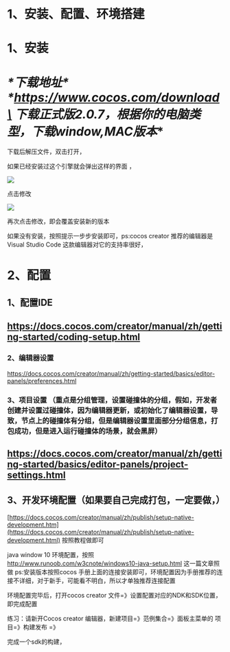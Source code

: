 # 1、安装、配置、环境搭建



# **1、安装**





# ***\*下载地址\**   \**https://www.cocos.com/download\**   下载正式版2.0.7，根据你的电脑类型，下载window,MAC版本**

下载后解压文件，双击打开，

如果已经安装过这个引擎就会弹出这样的界面 ，

![](D:\book1\image\Image1.png)

点击修改

![](D:\book1\image\install-2.png)

再次点击修改，即会覆盖安装新的版本

如果没有安装，按照提示一步步安装即可，ps:cocos creator 推荐的编辑器是Visual Studio Code  这款编辑器对它的支持率很好，

# **2、配置**

## **1、配置IDE**

## **https://docs.cocos.com/creator/manual/zh/getting-started/coding-setup.html**

### **2、编辑器设置**

<https://docs.cocos.com/creator/manual/zh/getting-started/basics/editor-panels/preferences.html>

### **3、项目设置   （重点是分组管理，设置碰撞体的分组，假如，开发者创建并设置过碰撞体，因为编辑器更新，或初始化了编辑器设置，导致，节点上的碰撞体有分组，但是编辑器设置里面部分分组信息，打包成功，但是进入运行碰撞体的场景，就会黑屏）**

## **https://docs.cocos.com/creator/manual/zh/getting-started/basics/editor-panels/project-settings.html**

## **3、开发环境配置（如果要自己完成打包，一定要做，）**

[https://docs.cocos.com/creator/manual/zh/publish/setup-native-development.htm](https://docs.cocos.com/creator/manual/zh/publish/setup-native-development.html)    按照教程做即可

java window 10 环境配置，按照<http://www.runoob.com/w3cnote/windows10-java-setup.html>   这一篇文章照做    ps:安装版本按照cocos 手册上面的连接安装即可，环境配置因为手册推荐的连接不详细，对于新手，可能看不明白，所以才单独推荐连接配置

环境配置完毕后，打开cocos creator    文件=》设置配置对应的NDK和SDK位置，即完成配置

练习：请新开Cocos creator 编辑器，新建项目=》范例集合=》面板主菜单的 项目=》构建发布                    =》

完成一个sdk的构建，




